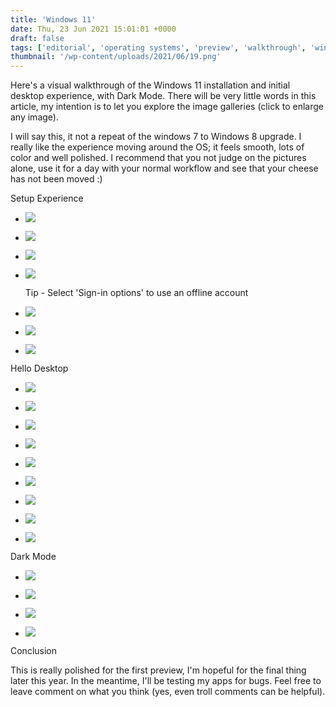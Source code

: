 ```yaml
---
title: 'Windows 11'
date: Thu, 23 Jun 2021 15:01:01 +0000
draft: false
tags: ['editorial', 'operating systems', 'preview', 'walkthrough', 'windows', 'windows 11', 'Windows11']
thumbnail: '/wp-content/uploads/2021/06/19.png'
---
```


Here's a visual walkthrough of the Windows 11 installation and initial desktop experience, with Dark Mode. There will be very little words in this article, my intention is to let you explore the image galleries (click to enlarge any image).

I will say this, it not a repeat of the windows 7 to Windows 8 upgrade. I really like the experience moving around the OS; it feels smooth, lots of color and well polished. I recommend that you not judge on the pictures alone, use it for a day with your normal workflow and see that your cheese has not been moved :)

Setup Experience

*   ![](/wp-content/uploads/2021/06/2.png)
    
*   ![](/wp-content/uploads/2021/06/3.png)
    
*   ![](/wp-content/uploads/2021/06/4.png)
    
*   ![](/wp-content/uploads/2021/06/5.png)
    
    Tip - Select 'Sign-in options' to use an offline account
    
*   ![](/wp-content/uploads/2021/06/6.png)
    
*   ![](/wp-content/uploads/2021/06/7.png)
    
*   ![](/wp-content/uploads/2021/06/8.png)
    

Hello Desktop

*   ![](/wp-content/uploads/2021/06/9.png)
    
*   ![](/wp-content/uploads/2021/06/10.png)
    
*   ![](/wp-content/uploads/2021/06/11.png)
    
*   ![](/wp-content/uploads/2021/06/12.png)
    
*   ![](/wp-content/uploads/2021/06/13.png)
    
*   ![](/wp-content/uploads/2021/06/14.png)
    
*   ![](/wp-content/uploads/2021/06/15.png)
    
*   ![](/wp-content/uploads/2021/06/16.png)
    
*   ![](/wp-content/uploads/2021/06/17.png)
    

Dark Mode

*   ![](/wp-content/uploads/2021/06/18.png)
    
*   ![](/wp-content/uploads/2021/06/19.png)
    
*   ![](/wp-content/uploads/2021/06/20.png)
    
*   ![](/wp-content/uploads/2021/06/21.png)
    

Conclusion

This is really polished for the first preview, I'm hopeful for the final thing later this year. In the meantime, I'll be testing my apps for bugs. Feel free to leave comment on what you think (yes, even troll comments can be helpful).